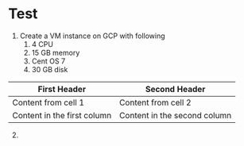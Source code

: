 # Test

1. Create a VM instance on GCP with following
   1. 4 CPU
   2. 15 GB memory 
   3. Cent OS 7
   4. 30 GB disk

First Header | Second Header
------------ | -------------
Content from cell 1 | Content from cell 2
Content in the first column | Content in the second column

2. 
